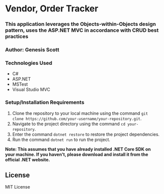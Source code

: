 # Vendor, Order Tracker
### This application leverages the Objects-within-Objects design pattern, uses the ASP.NET MVC in accordance with CRUD best practices

### Author: Genesis Scott

### Technologies Used
- C#
- ASP.NET
- MSTest
- Visual Studio MVC

### Setup/Installation Requirements


1. Clone the repository to your local machine using the command `git clone https://github.com/your-username/your-repository.git`.
2. Navigate to the project directory using the command `cd your-repository`.
3. Enter the command `dotnet restore` to restore the project dependencies.
5. Run the command `dotnet run` to run the project.

**Note: This assumes that you have already installed .NET Core SDK on your machine. If you haven't, please download and install it from the official .NET website.**


## License
MIT License
